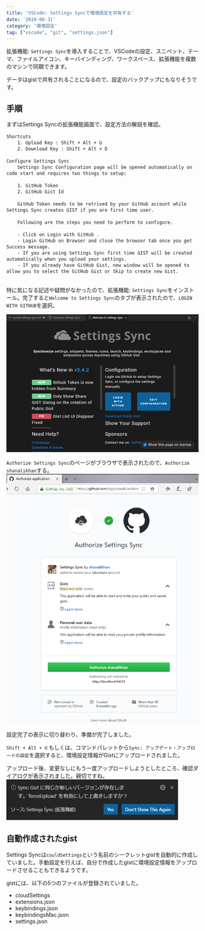 ```yaml
---
title: 'VSCode: Settings Syncで環境設定を共有する'
date: '2019-08-31'
category: '環境設定'
tag: ["vscode", "git", "settings.json"]
---
```


拡張機能: `Settings Sync`を導入することで、VSCodeの設定、スニペット、テーマ、ファイルアイコン、キーバインディング、ワークスペース、拡張機能を複数のマシンで同期できます。

データはgistで共有されることになるので、設定のバックアップにもなりそうです。

## 手順

まずはSettings Syncの拡張機能画面で、設定方法の解説を確認。

```plaintext
Shortcuts
	1. Upload Key : Shift + Alt + U
	2. Download Key : Shift + Alt + D

Configure Settings Sync
	Settings Sync Configuration page will be opened automatically on code start and requires two things to setup:

	1. GitHub Token
	2. GitHub Gist Id

	GitHub Token needs to be retrived by your GitHub account while Settings Sync creates GIST if you are first time user.

	Following are the steps you need to perform to configure.

	- Click on Login with GitHub .
	- Login GitHub on Browser and close the browser tab once you get Success message.
	- If you are using Settings Sync first time GIST will be created automatically when you upload your settings.
	- If you already have GitHub Gist, new window will be opened to allow you to select the GitHub Gist or Skip to create new Gist.
```

  \
特に気になる記述や疑問がなかったので、拡張機能: `Settings Sync`をインストール。完了すると`Welcome to Settings Sync`のタブが表示されたので、`LOGIN WITH GITHUB`を選択。

<img src="assets/images/vscode-settings-sync/vscode-settings-sync-1.png" alt="Welcome to Settings Sync" title="Welcome to Settings Sync">

`Authorize Settings Sync`のページがブラウザで表示されたので、`Authorize shanalikhan`する。
<img src="assets/images/vscode-settings-sync/vscode-settings-sync-2.png" alt="Github OAuth Authorization" title="Github OAuth Authorization">

設定完了の表示に切り替わり、準備が完了しました。

`Shift + Alt + U` もしくは、コマンドパレットから`Sync: アップデート・アップロードの設定`を選択すると、環境設定情報がGistにアップロードされました。

アップロード後、変更なしにもう一度アップロードしようとしたところ、確認ダイアログが表示されました。親切ですね。
<img src="assets/images/vscode-settings-sync/vscode-settings-sync-3.png" alt="Dialog" title="Dialog">

## 自動作成されたgist

Settings Syncは`couldSettings`という名前のシークレットgistを自動的に作成していました。手動設定を行えば、自分で作成したgistに環境設定情報をアップロードさせることもできるようです。

gistには、以下の5つのファイルが登録されていました。

-   cloudSettings
-   extensions.json
-   keybindings.json
-   keybindingsMac.json
-   settings.json

<script src="https://gist.github.com/takumura/bbff68078afb2d0846773965d1678c7c.js"></script>
